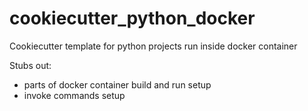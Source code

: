 # cookiecutter_python_docker

Cookiecutter template for python projects run inside docker container

Stubs out:
- parts of docker container build and run setup
- invoke commands setup
